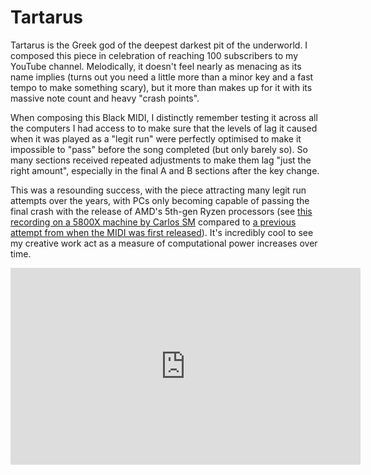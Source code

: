# Tartarus

Tartarus is the Greek god of the deepest darkest pit of the underworld. I composed this piece in celebration of reaching 100 subscribers to my YouTube channel. Melodically, it doesn't feel nearly as menacing as its name implies (turns out you need a little more than a minor key and a fast tempo to make something scary), but it more than makes up for it with its massive note count and heavy "crash points".

When composing this Black MIDI, I distinctly remember testing it across all the computers I had access to to make sure that the levels of lag it caused when it was played as a "legit run" were perfectly optimised to make it impossible to "pass" before the song completed (but only barely so). So many sections received repeated adjustments to make them lag "just the right amount", especially in the final A and B sections after the key change.

This was a resounding success, with the piece attracting many legit run attempts over the years, with PCs only becoming capable of passing the final crash with the release of AMD's 5th-gen Ryzen processors (see [this recording on a 5800X machine by Carlos SM](https://youtu.be/NYw2cEDn-Nw) compared to [a previous attempt from when the MIDI was first released](https://youtu.be/loo9foEEC90)). It's incredibly cool to see my creative work act as a measure of computational power increases over time.

<iframe width="560" height="315" src="https://www.youtube.com/embed/u3QCN1qqfIo?si=isG3DJvM8PfKJeIk" title="YouTube video player" frameborder="0" allow="accelerometer; autoplay; clipboard-write; encrypted-media; gyroscope; picture-in-picture; web-share" referrerpolicy="strict-origin-when-cross-origin" allowfullscreen></iframe>